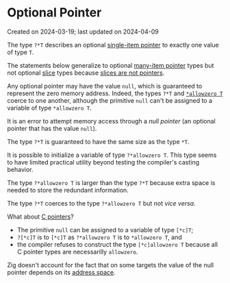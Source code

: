 # Optional Pointer #

Created on 2024-03-19; last updated on 2024-04-09

The type `?*T` describes an optional [single-item pointer](./single-item-pointer.md) to exactly one value of type `T`.

The statements below generalize to optional [many-item pointer](./many-item-pointer.md) types but not optional [slice](./slice.md) types because [slices are not pointers](./slices-are-not-pointers.md).

Any optional pointer may have the value `null`, which is guaranteed to represent the zero memory address. Indeed, the types `?*T` and [`*allowzero T`](./allowzero.md) coerce to one another, although the primitive `null` can't be assigned to a variable of type `*allowzero T`.

It is an error to attempt memory access through a *null pointer* (an optional pointer that has the value `null`).

The type `?*T` is guaranteed to have the same size as the type `*T`.

It is possible to initialize a variable of type `?*allowzero T`. This type seems to have limited practical utility beyond testing the compiler's casting behavior.

The type `?*allowzero T` is larger than the type `?*T` because extra space is needed to store the redundant information.

The type `?*T` coerces to the type `?*allowzero T` but not *vice versa*.

What about [C pointers](./c-pointer.md)?

- The primitive `null` can be assigned to a variable of type `[*c]T`;
- `?[*c]T` is to `[*c]T` as `?*allowzero T` is to `*allowzero T`, and
- the compiler refuses to construct the type `[*c]allowzero T` because all C pointer types are necessarilly `allowzero`.

Zig doesn't account for the fact that on some targets the value of the null pointer depends on its [address space](./address-space.md).
